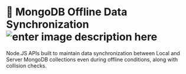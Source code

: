 
# 🧭 MongoDB Offline Data Synchronization![enter image description here](https://i.imgur.com/YI8JbJG.jpg)
Node.JS APIs built to maintain data synchronization between Local and Server MongoDB collections even during offline conditions, along with collision checks. 
